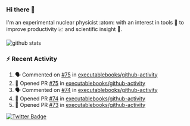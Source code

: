 ### Hi there 👋 

I'm an experimental nuclear physicist :atom: with an interest in tools :wrench: to improve productivity :chart_with_upwards_trend: and scientific insight :telescope:.

![github stats](https://github-readme-stats.vercel.app/api?username=agoose77&show_icons=true&hide_rank=true&hide_title=true&bg_color=30,e76445,904e95&text_color=efe3ec&icon_color=efe3ec)
<!--
**agoose77/agoose77** is a ✨ _special_ ✨ repository because its `README.md` (this file) appears on your GitHub profile.

Here are some ideas to get you started:

- 🔭 I’m currently working on ...
- 🌱 I’m currently learning ...
- 👯 I’m looking to collaborate on ...
- 🤔 I’m looking for help with ...
- 💬 Ask me about ...
- 📫 How to reach me: ...
- 😄 Pronouns: ...
- ⚡ Fun fact: ...
-->

### :zap: Recent Activity
<!--START_SECTION:activity-->
1. 🗣 Commented on [#75](https://github.com/executablebooks/github-activity/issues/75) in [executablebooks/github-activity](https://github.com/executablebooks/github-activity)
2. 💪 Opened PR [#75](https://github.com/executablebooks/github-activity/pull/75) in [executablebooks/github-activity](https://github.com/executablebooks/github-activity)
3. 🗣 Commented on [#74](https://github.com/executablebooks/github-activity/issues/74) in [executablebooks/github-activity](https://github.com/executablebooks/github-activity)
4. 💪 Opened PR [#74](https://github.com/executablebooks/github-activity/pull/74) in [executablebooks/github-activity](https://github.com/executablebooks/github-activity)
5. 💪 Opened PR [#73](https://github.com/executablebooks/github-activity/pull/73) in [executablebooks/github-activity](https://github.com/executablebooks/github-activity)
<!--END_SECTION:activity-->


[![Twitter Badge](https://img.shields.io/twitter/follow/agoose77?style=flat-square&logo=Twitter&logoColor=white&color=cornflowerblue)](https://twitter.com/agoose77)
